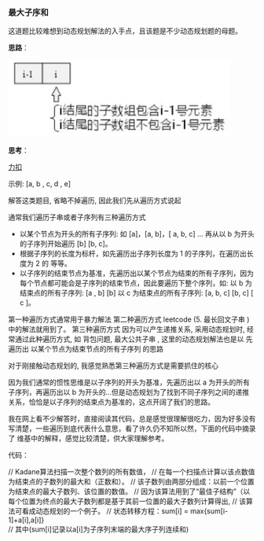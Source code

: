 ### 最大子序和

这道题比较难想到动态规划解法的入手点，且该题是不少动态规划题的母题。



**思路**：

![](../image/dp_leetcodfe53.png)



**思考**：

[力扣](https://leetcode-cn.com/problems/maximum-subarray/solution/xiang-xi-jie-du-dong-tai-gui-hua-de-shi-xian-yi-li/)

示例: [a, b , c, d , e]

解答这类题目, 省略不掉遍历, 因此我们先从遍历方式说起

通常我们遍历子串或者子序列有三种遍历方式

* 以某个节点为开头的所有子序列: 如 [a]，[a, b]，[ a, b, c] ... 再从以 b 为开头的子序列开始遍历 [b] [b, c]。
* 根据子序列的长度为标杆，如先遍历出子序列长度为 1 的子序列，在遍历出长度为 2 的 等等。
* 以子序列的结束节点为基准，先遍历出以某个节点为结束的所有子序列，因为每个节点都可能会是子序列的结束节点，因此要遍历下整个序列，如: 以 b 为结束点的所有子序列: [a , b] [b] 以 c 为结束点的所有子序列: [a, b, c] [b, c] [ c ]。

第一种遍历方式通常用于暴力解法
第二种遍历方式 leetcode (5. 最长回文子串 ) 中的解法就用到了。
第三种遍历方式 因为可以产生递推关系, 采用动态规划时, 经常通过此种遍历方式, 如 背包问题, 最大公共子串 , 这里的动态规划解法也是以 先遍历出 以某个节点为结束节点的所有子序列 的思路

对于刚接触动态规划的, 我感觉熟悉第三种遍历方式是需要抓住的核心

因为我们通常的惯性思维是以子序列的开头为基准，先遍历出以 a 为开头的所有子序列，再遍历出以 b 为开头的...但是动态规划为了找到不同子序列之间的递推关系，恰恰是以子序列的结束点为基准的，这点开阔了我们的思路。

我在网上看不少解答时，直接阅读其代码，总是感觉很理解很吃力，因为好多没有写清楚，一些遍历到底代表什么意思，看了许久仍不知所以然，下面的代码中摘录了 维基中的解释，感觉比较清楚，供大家理解参考。

代码：

// Kadane算法扫描一次整个数列的所有数值，
// 在每一个扫描点计算以该点数值为结束点的子数列的最大和（正数和）。
// 该子数列由两部分组成：以前一个位置为结束点的最大子数列、该位置的数值。
// 因为该算法用到了“最佳子结构”（以每个位置为终点的最大子数列都是基于其前一位置的最大子数列计算得出, 
// 该算法可看成动态规划的一个例子。
// 状态转移方程：sum[i] = max{sum[i-1]+a[i],a[i]}   
// 其中(sum[i]记录以a[i]为子序列末端的最大序子列连续和)

